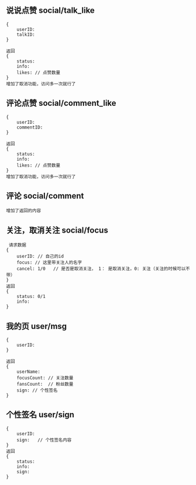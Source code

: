 ## 说说点赞 social/talk_like
    {
        userID:
        talkID:
    }

    返回
    {
        status:
        info:
        likes: // 点赞数量
    }
    增加了取消功能，访问多一次就行了

## 评论点赞    social/comment_like
    {
        userID:
        commentID:
    }

    返回
    {
        status:
        info:
        likes: // 点赞数量
    }
    增加了取消功能，访问多一次就行了


## 评论      social/comment
    增加了返回的内容

## 关注，取消关注    social/focus
     请求数据
    {
        userID: // 自己的id
        focus: // 这里带关注人的名字 
        cancel: 1/0   // 是否是取消关注， 1： 是取消关注，0: 关注（关注的时候可以不带）
    }
    返回
    {
        status: 0/1
        info: 
    }

## 我的页   user/msg
    {
        userID: 
    }

    返回
    {
        userName: 
        focusCount: // 关注数量
        fansCount:  // 粉丝数量
        sign: // 个性签名
    }


## 个性签名     user/sign
    {
        userID: 
        sign:   // 个性签名内容
    }
    返回
    {
        status:
        info: 
        sign:   
    }